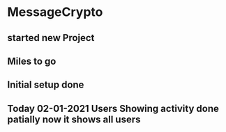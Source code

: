 # MessageCrypto
## started new Project 
## Miles to go
## Initial setup done
## Today 02-01-2021 Users Showing activity done patially now it shows all users
